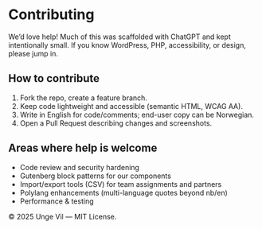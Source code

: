 # Contributing

We’d love help! Much of this was scaffolded with ChatGPT and kept intentionally small.
If you know WordPress, PHP, accessibility, or design, please jump in.

## How to contribute
1. Fork the repo, create a feature branch.
2. Keep code lightweight and accessible (semantic HTML, WCAG AA).
3. Write in English for code/comments; end-user copy can be Norwegian.
4. Open a Pull Request describing changes and screenshots.

## Areas where help is welcome
- Code review and security hardening
- Gutenberg block patterns for our components
- Import/export tools (CSV) for team assignments and partners
- Polylang enhancements (multi-language quotes beyond nb/en)
- Performance & testing

© 2025 Unge Vil — MIT License.

